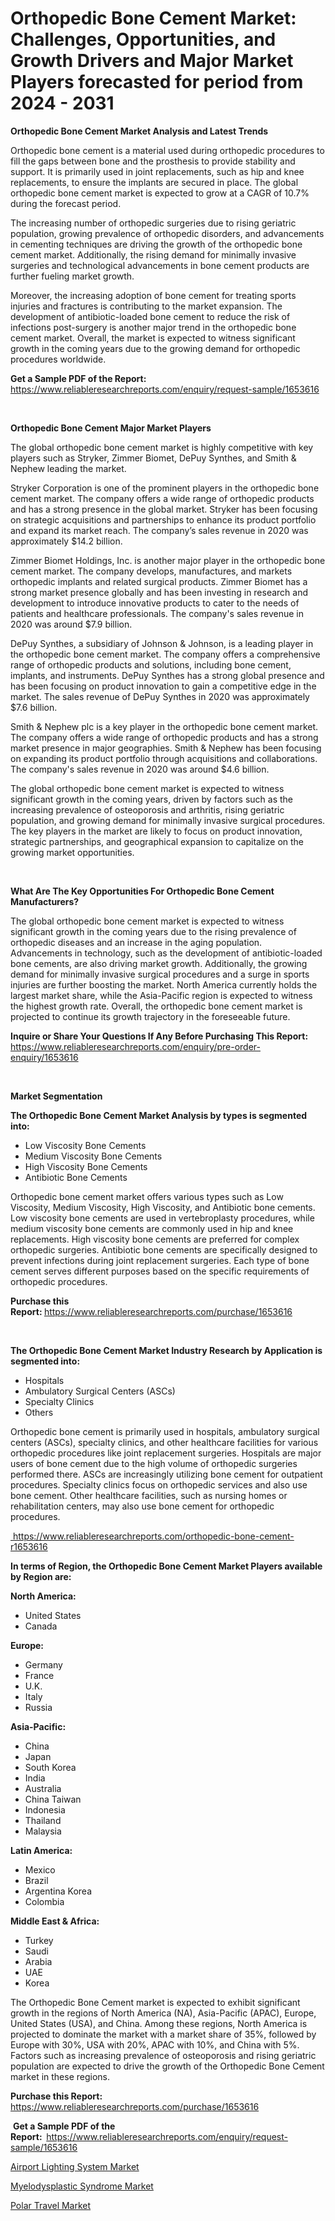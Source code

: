 <p><h1>Orthopedic Bone Cement Market: Challenges, Opportunities, and Growth Drivers and Major Market Players forecasted for period from 2024 - 2031</h1></p><p><strong>Orthopedic Bone Cement Market Analysis and Latest Trends</strong></p>
<p><p>Orthopedic bone cement is a material used during orthopedic procedures to fill the gaps between bone and the prosthesis to provide stability and support. It is primarily used in joint replacements, such as hip and knee replacements, to ensure the implants are secured in place. The global orthopedic bone cement market is expected to grow at a CAGR of 10.7% during the forecast period.</p><p>The increasing number of orthopedic surgeries due to rising geriatric population, growing prevalence of orthopedic disorders, and advancements in cementing techniques are driving the growth of the orthopedic bone cement market. Additionally, the rising demand for minimally invasive surgeries and technological advancements in bone cement products are further fueling market growth.</p><p>Moreover, the increasing adoption of bone cement for treating sports injuries and fractures is contributing to the market expansion. The development of antibiotic-loaded bone cement to reduce the risk of infections post-surgery is another major trend in the orthopedic bone cement market. Overall, the market is expected to witness significant growth in the coming years due to the growing demand for orthopedic procedures worldwide.</p></p>
<p><strong>Get a Sample PDF of the Report:&nbsp;</strong> <a href="https://www.reliableresearchreports.com/enquiry/request-sample/1653616">https://www.reliableresearchreports.com/enquiry/request-sample/1653616</a></p>
<p>&nbsp;</p>
<p><strong>Orthopedic Bone Cement Major Market Players</strong></p>
<p><p>The global orthopedic bone cement market is highly competitive with key players such as Stryker, Zimmer Biomet, DePuy Synthes, and Smith & Nephew leading the market. </p><p>Stryker Corporation is one of the prominent players in the orthopedic bone cement market. The company offers a wide range of orthopedic products and has a strong presence in the global market. Stryker has been focusing on strategic acquisitions and partnerships to enhance its product portfolio and expand its market reach. The company’s sales revenue in 2020 was approximately $14.2 billion.</p><p>Zimmer Biomet Holdings, Inc. is another major player in the orthopedic bone cement market. The company develops, manufactures, and markets orthopedic implants and related surgical products. Zimmer Biomet has a strong market presence globally and has been investing in research and development to introduce innovative products to cater to the needs of patients and healthcare professionals. The company's sales revenue in 2020 was around $7.9 billion.</p><p>DePuy Synthes, a subsidiary of Johnson & Johnson, is a leading player in the orthopedic bone cement market. The company offers a comprehensive range of orthopedic products and solutions, including bone cement, implants, and instruments. DePuy Synthes has a strong global presence and has been focusing on product innovation to gain a competitive edge in the market. The sales revenue of DePuy Synthes in 2020 was approximately $7.6 billion.</p><p>Smith & Nephew plc is a key player in the orthopedic bone cement market. The company offers a wide range of orthopedic products and has a strong market presence in major geographies. Smith & Nephew has been focusing on expanding its product portfolio through acquisitions and collaborations. The company's sales revenue in 2020 was around $4.6 billion.</p><p>The global orthopedic bone cement market is expected to witness significant growth in the coming years, driven by factors such as the increasing prevalence of osteoporosis and arthritis, rising geriatric population, and growing demand for minimally invasive surgical procedures. The key players in the market are likely to focus on product innovation, strategic partnerships, and geographical expansion to capitalize on the growing market opportunities.</p></p>
<p>&nbsp;</p>
<p><strong>What Are The Key Opportunities For Orthopedic Bone Cement Manufacturers?</strong></p>
<p><p>The global orthopedic bone cement market is expected to witness significant growth in the coming years due to the rising prevalence of orthopedic diseases and an increase in the aging population. Advancements in technology, such as the development of antibiotic-loaded bone cements, are also driving market growth. Additionally, the growing demand for minimally invasive surgical procedures and a surge in sports injuries are further boosting the market. North America currently holds the largest market share, while the Asia-Pacific region is expected to witness the highest growth rate. Overall, the orthopedic bone cement market is projected to continue its growth trajectory in the foreseeable future.</p></p>
<p><strong>Inquire or Share Your Questions If Any Before Purchasing This Report:</strong> <a href="https://www.reliableresearchreports.com/enquiry/pre-order-enquiry/1653616">https://www.reliableresearchreports.com/enquiry/pre-order-enquiry/1653616</a></p>
<p>&nbsp;</p>
<p><strong>Market Segmentation</strong></p>
<p><strong>The Orthopedic Bone Cement Market Analysis by types is segmented into:</strong></p>
<p><ul><li>Low Viscosity Bone Cements</li><li>Medium Viscosity Bone Cements</li><li>High Viscosity Bone Cements</li><li>Antibiotic Bone Cements</li></ul></p>
<p><p>Orthopedic bone cement market offers various types such as Low Viscosity, Medium Viscosity, High Viscosity, and Antibiotic bone cements. Low viscosity bone cements are used in vertebroplasty procedures, while medium viscosity bone cements are commonly used in hip and knee replacements. High viscosity bone cements are preferred for complex orthopedic surgeries. Antibiotic bone cements are specifically designed to prevent infections during joint replacement surgeries. Each type of bone cement serves different purposes based on the specific requirements of orthopedic procedures.</p></p>
<p><strong>Purchase this Report:&nbsp;</strong><a href="https://www.reliableresearchreports.com/purchase/1653616">https://www.reliableresearchreports.com/purchase/1653616</a></p>
<p>&nbsp;</p>
<p><strong>The Orthopedic Bone Cement Market Industry Research by Application is segmented into:</strong></p>
<p><ul><li>Hospitals</li><li>Ambulatory Surgical Centers (ASCs)</li><li>Specialty Clinics</li><li>Others</li></ul></p>
<p><p>Orthopedic bone cement is primarily used in hospitals, ambulatory surgical centers (ASCs), specialty clinics, and other healthcare facilities for various orthopedic procedures like joint replacement surgeries. Hospitals are major users of bone cement due to the high volume of orthopedic surgeries performed there. ASCs are increasingly utilizing bone cement for outpatient procedures. Specialty clinics focus on orthopedic services and also use bone cement. Other healthcare facilities, such as nursing homes or rehabilitation centers, may also use bone cement for orthopedic procedures.</p></p>
<p><a href="https://www.reliableresearchreports.com/orthopedic-bone-cement-r1653616">&nbsp;https://www.reliableresearchreports.com/orthopedic-bone-cement-r1653616</a></p>
<p><strong>In terms of Region, the Orthopedic Bone Cement Market Players available by Region are:</strong></p>
<p>
    <p> <strong> North America: </strong>
        <ul>
            <li>United States</li>
            <li>Canada</li>
        </ul>
        </p> 
    <p> <strong> Europe: </strong>
        <ul>
            <li>Germany</li>
            <li>France</li>
            <li>U.K.</li>
            <li>Italy</li>
            <li>Russia</li>
        </ul>
        </p> 
    <p> <strong> Asia-Pacific: </strong>
        <ul>
            <li>China</li>
            <li>Japan</li>
            <li>South Korea</li>
            <li>India</li>
            <li>Australia</li>
            <li>China Taiwan</li>
            <li>Indonesia</li>
            <li>Thailand</li>
            <li>Malaysia</li>
        </ul>
        </p> 
    <p> <strong> Latin America: </strong>
        <ul>
            <li>Mexico</li>
            <li>Brazil</li>
            <li>Argentina Korea</li>
            <li>Colombia</li>
        </ul>
        </p> 
    <p> <strong> Middle East & Africa: </strong>
        <ul>
            <li>Turkey</li>
            <li>Saudi</li>
            <li>Arabia</li>
            <li>UAE</li>
            <li>Korea</li>
        </ul>
    </p>
    </p>
<p><p>The Orthopedic Bone Cement market is expected to exhibit significant growth in the regions of North America (NA), Asia-Pacific (APAC), Europe, United States (USA), and China. Among these regions, North America is projected to dominate the market with a market share of 35%, followed by Europe with 30%, USA with 20%, APAC with 10%, and China with 5%. Factors such as increasing prevalence of osteoporosis and rising geriatric population are expected to drive the growth of the Orthopedic Bone Cement market in these regions.</p></p>
<p><strong>Purchase this Report: </strong><a href="https://www.reliableresearchreports.com/purchase/1653616">https://www.reliableresearchreports.com/purchase/1653616</a></p>
<p>&nbsp;<strong>Get a Sample PDF of the Report:&nbsp;&nbsp;</strong><a href="https://www.reliableresearchreports.com/enquiry/request-sample/1653616">https://www.reliableresearchreports.com/enquiry/request-sample/1653616</a></p>
<p><strong></strong></p>
<p><p><a href="https://www.linkedin.com/pulse/airport-lighting-system-market-trends-forecast-competitive-analysis-pn1nf">Airport Lighting System Market</a></p><p><a href="https://www.linkedin.com/pulse/analyzing-myelodysplastic-syndrome-market-global-industry-x00gc">Myelodysplastic Syndrome Market</a></p><p><a href="https://www.linkedin.com/pulse/polar-travel-market-competitive-analysis-trends-forecast-2031-kyflf">Polar Travel Market</a></p></p>